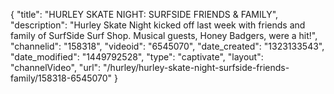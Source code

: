 {
    "title": "HURLEY SKATE NIGHT: SURFSIDE FRIENDS & FAMILY",
    "description": "Hurley Skate Night kicked off last week with friends and family of SurfSide Surf Shop. Musical guests, Honey Badgers, were a hit!",
    "channelid": "158318",
    "videoid": "6545070",
    "date_created": "1323133543",
    "date_modified": "1449792528",
    "type": "captivate",
    "layout": "channelVideo",
    "url": "\/hurley\/hurley-skate-night-surfside-friends-family\/158318-6545070"
}